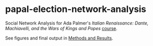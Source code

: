 # papal-election-network-analysis

Social Network Analysis for Ada Palmer's *Italian Renaissance: Dante, Machiavelli, and the Wars of Kings and Popes* [course](https://college.uchicago.edu/news/academic-stories/reliving-renaissance).

See figures and final output in [Methods and Results](https://github.com/nshaff3r/papal-election-network-analysis/blob/main/Methods-and-Results.pdf).
